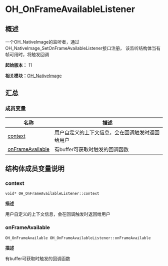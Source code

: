 # OH_OnFrameAvailableListener


## 概述

一个OH_NativeImage的监听者，通过OH_NativeImage_SetOnFrameAvailableListener接口注册， 该监听结构体当有帧可用时，将触发回调

**起始版本：** 11

**相关模块：**[OH_NativeImage](_o_h___native_image.md)


## 汇总


### 成员变量

| 名称 | 描述 |
| -------- | -------- |
| [context](#context) | 用户自定义的上下文信息，会在回调触发时返回给用户 |
| [onFrameAvailable](#onframeavailable) | 有buffer可获取时触发的回调函数 |


## 结构体成员变量说明


### context

```
void* OH_OnFrameAvailableListener::context
```

**描述**

用户自定义的上下文信息，会在回调触发时返回给用户


### onFrameAvailable

```
OH_OnFrameAvailable OH_OnFrameAvailableListener::onFrameAvailable
```

**描述**

有buffer可获取时触发的回调函数
